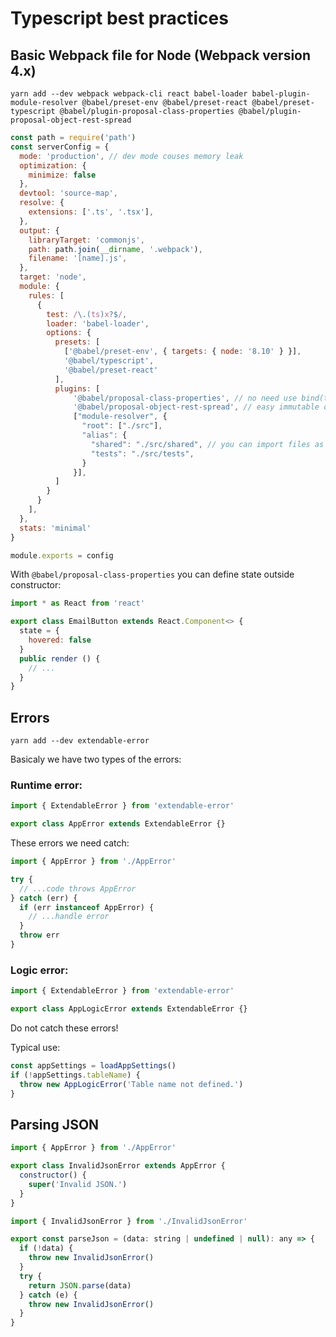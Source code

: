 # Typescript best practices

## Basic Webpack file for Node (Webpack version 4.x)
```
yarn add --dev webpack webpack-cli react babel-loader babel-plugin-module-resolver @babel/preset-env @babel/preset-react @babel/preset-typescript @babel/plugin-proposal-class-properties @babel/plugin-proposal-object-rest-spread 
```

```javascript
const path = require('path')
const serverConfig = {
  mode: 'production', // dev mode couses memory leak
  optimization: {
    minimize: false
  },
  devtool: 'source-map',
  resolve: {
    extensions: ['.ts', '.tsx'],
  },
  output: {
    libraryTarget: 'commonjs',
    path: path.join(__dirname, '.webpack'),
    filename: '[name].js',
  },
  target: 'node',
  module: {
    rules: [
      {
        test: /\.(ts)x?$/,
        loader: 'babel-loader',
        options: {
          presets: [
            ['@babel/preset-env', { targets: { node: '8.10' } }],
            '@babel/typescript',
            '@babel/preset-react'
          ],
          plugins: [
              '@babel/proposal-class-properties', // no need use bind(this) for methods in React class constructor
              '@babel/proposal-object-rest-spread', // easy immutable object: const a = { x: 1, ...b } // copy all attributes from b to a
              ["module-resolver", {
                "root": ["./src"],
                "alias": {
                  "shared": "./src/shared", // you can import files as shared/filename
                  "tests": "./src/tests",
                }
              }],
          ]
        }
      }
    ],
  },
  stats: 'minimal'
}

module.exports = config

```

With `@babel/proposal-class-properties` you can define state outside constructor:
```javascript
import * as React from 'react'

export class EmailButton extends React.Component<> {
  state = {
    hovered: false
  }
  public render () {
    // ...
  }
}

```

## Errors

```
yarn add --dev extendable-error
```

Basicaly we have two types of the errors:

### Runtime error:
```javascript
import { ExtendableError } from 'extendable-error'

export class AppError extends ExtendableError {}
```

These errors we need catch:
```javascript
import { AppError } from './AppError'

try {
  // ...code throws AppError    
} catch (err) {
  if (err instanceof AppError) {
    // ...handle error
  }
  throw err
}
```

### Logic error:
```javascript
import { ExtendableError } from 'extendable-error'

export class AppLogicError extends ExtendableError {}
```
Do not catch these errors!

Typical use:
```javascript
const appSettings = loadAppSettings()
if (!appSettings.tableName) {
  throw new AppLogicError('Table name not defined.')
}
```

## Parsing JSON
```javascript
import { AppError } from './AppError'

export class InvalidJsonError extends AppError {
  constructor() {
    super('Invalid JSON.')
  }
}
```

```javascript
import { InvalidJsonError } from './InvalidJsonError'

export const parseJson = (data: string | undefined | null): any => {
  if (!data) {
    throw new InvalidJsonError()
  }
  try {
    return JSON.parse(data)
  } catch (e) {
    throw new InvalidJsonError()
  }
}
```
